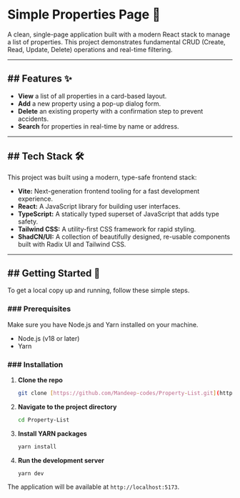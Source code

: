 # Simple Properties Page 🏡

A clean, single-page application built with a modern React stack to manage a list of properties. This project demonstrates fundamental CRUD (Create, Read, Update, Delete) operations and real-time filtering.



---

## ## Features ✨

* **View** a list of all properties in a card-based layout.
* **Add** a new property using a pop-up dialog form.
* **Delete** an existing property with a confirmation step to prevent accidents.
* **Search** for properties in real-time by name or address.

---

## ## Tech Stack 🛠️

This project was built using a modern, type-safe frontend stack:

* **Vite:** Next-generation frontend tooling for a fast development experience.
* **React:** A JavaScript library for building user interfaces.
* **TypeScript:** A statically typed superset of JavaScript that adds type safety.
* **Tailwind CSS:** A utility-first CSS framework for rapid styling.
* **ShadCN/UI:** A collection of beautifully designed, re-usable components built with Radix UI and Tailwind CSS.

---

## ## Getting Started 🚀

To get a local copy up and running, follow these simple steps.

### ### Prerequisites

Make sure you have Node.js and Yarn installed on your machine.

* Node.js (v18 or later)
* Yarn

### ### Installation

1.  **Clone the repo**
    ```sh
    git clone [https://github.com/Mandeep-codes/Property-List.git](https://github.com/Mandeep-codes/Property-List.git)
    ```
2.  **Navigate to the project directory**
    ```sh
    cd Property-List
    ```
3.  **Install YARN packages**
    ```sh
    yarn install
    ```
4.  **Run the development server**
    ```sh
    yarn dev
    ```

The application will be available at `http://localhost:5173`.
